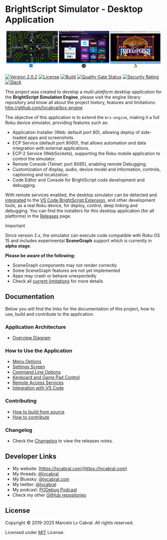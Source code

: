 # BrightScript Simulator - Desktop Application

[![screenshots](./docs/images/brs-desktop.png)](./docs/images/brs-desktop.png)

[![Version 2.0.2](https://img.shields.io/badge/Version-2.0.2-blue.svg?logo=github)](https://github.com/lvcabral/brs-desktop/releases/)
[![License](https://img.shields.io/github/license/lvcabral/brs-desktop?logo=github)](https://github.com/lvcabral/brs-desktop/blob/master/LICENSE)
[![Build](https://github.com/lvcabral/brs-desktop/actions/workflows/build.yml/badge.svg)](https://github.com/lvcabral/brs-desktop/actions/workflows/build.yml)
[![Quality Gate Status](https://sonarcloud.io/api/project_badges/measure?project=lvcabral_brs-emu-app&metric=alert_status)](https://sonarcloud.io/summary/new_code?id=lvcabral_brs-emu-app)
[![Security Rating](https://sonarcloud.io/api/project_badges/measure?project=lvcabral_brs-emu-app&metric=security_rating)](https://sonarcloud.io/summary/new_code?id=lvcabral_brs-emu-app)
[![Slack](https://img.shields.io/badge/Slack-RokuCommunity-4A154B?logo=slack)](https://join.slack.com/t/rokudevelopers/shared_invite/zt-4vw7rg6v-NH46oY7hTktpRIBM_zGvwA)

This project was created to develop a _multi-platform desktop application_ for the **BrightScript Simulation Engine**, please visit the engine library repository and know all about the project history, features and limitations: <http://github.com/lvcabral/brs-engine>

The objective of this application is to extend the `brs-engine`, making it a full Roku device simulator, providing features such as:

- Application Installer (Web: default port 80), allowing deploy of side-loaded apps and screenshots.
- ECP Service (default port 8060), that allows automation and data integration with external applications.
- ECP-2 Service (WebSockets), supporting the Roku mobile application to control the simulator.
- Remote Console (Telnet: port 8085), enabling remote Debugging.
- Customization of display, audio, device model and information, controls, captioning and localization.
- Code Editor and Console for BrightScript code development and debugging.

With remote services enabled, the desktop simulator can be detected and [integrated](./docs/vscode-integration.md) to the [VS Code BrightScript Extension](https://marketplace.visualstudio.com/items?itemName=RokuCommunity.brightscript), and other development tools, as a real Roku device, for deploy, control, deep linking and debugging. You can find the installers for this desktop application (for all platforms) in the [Releases](https://github.com/lvcabral/brs-desktop/releases) page.

> [!IMPORTANT]
>
> Since version 2.x, the simulator can execute code compatible with Roku OS 15 and includes experimental **SceneGraph** support which is currently in **alpha stage**.
>
>**Please be aware of the following:**
>
>- SceneGraph components may not render correctly
>- Some SceneGraph features are not yet implemented
>- Apps may crash or behave unexpectedly
>- Check all [current limitations](https://github.com/lvcabral/brs-engine/blob/scenegraph/docs/limitations.md) for more details

## Documentation

Below you will find the links for the documentation of this project, how to use, build and contribute to the application.

### Application Architecture

- [Overview Diagram](docs/images/brs-desktop-architecture-overview.png)

### How to Use the Application

- [Menu Options](docs/how-to-use.md#menu-options)
- [Settings Screen](docs/how-to-use.md#settings-screen)
- [Command Line Options](docs/how-to-use.md#command-line-options)
- [Keyboard and Game Pad Control](docs/control-reference.md)
- [Remote Access Services](docs/remote-access.md)
- [Integration with VS Code](docs/vscode-integration.md)

### Contributing

- [How to build from source](docs/build-from-source.md)
- [How to contribute](docs/contributing.md)

### Changelog

- Check the [Changelog](CHANGELOG.md) to view the releases notes.

## Developer Links

- My website: [https://lvcabral.com](https://lvcabral.com)
- My threads: [@lvcabral](https://www.threads.net/@lvcabral)
- My Bluesky: [@lvcabral.com](https://bsky.app/profile/lvcabral.com)
- My twitter: [@lvcabral](https://twitter.com/lvcabral)
- My podcast: [PODebug Podcast](http://podebug.com)
- Check my other [GitHub repositories](https://github.com/lvcabral)

## License

Copyright © 2019-2025 Marcelo Lv Cabral. All rights reserved.

Licensed under [MIT](LICENSE) License.
